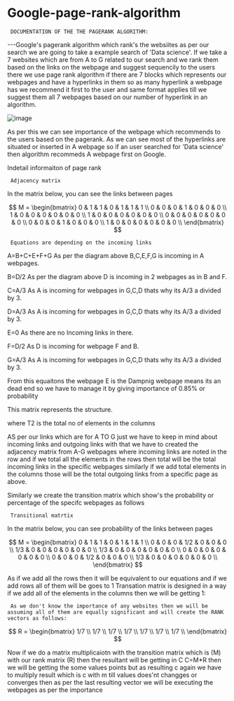 # Google-page-rank-algorithm 
     DOCUMENTATION OF THE THE PAGERANK ALGORITHM: 

---Google's pagerank algorithm which rank's the websiites as per our search we are going to take a example search of 'Data science'.
If we take a 7 websites which are from A to G related to our search and we rank them based on the links on the webpage and suggest sequencily to the users there we use page rank algorithm if there are 7 blocks
which represents our webpages and have a hyperlinks in them so as  many hyperlink a webpage has we recommend it first to the user and same format applies till we suggest them all 7 webpages based on our number of hyperlink in an algorithm.

![image](https://github.com/user-attachments/assets/7ddce9f5-127f-4581-9b08-b75c6e6121ff)

As per this we can see importance of the webpage which recommends to the users based on the pagerank. As we can see most of the hyperlinks are situated or inserted in A webpage so if an user searched for 'Data science' then algorithm recommeds A webpage first on Google.

Indetail informaiton of page rank


     Adjacency matrix
In the matrix below, you can see the links between pages

$$
M = \begin{bmatrix}
   0 & 1 & 1 & 0 & 1 & 1 & 1 \\
   0 & 0 & 0 & 1 & 0 & 0 & 0 \\
   1 & 0 & 0 & 0 & 0 & 0 & 0 \\
   1 & 0 & 0 & 0 & 0 & 0 & 0 \\
   0 & 0 & 0 & 0 & 0 & 0 & 0 \\
   0 & 0 & 0 & 1 & 0 & 0 & 0 \\
   1 & 0 & 0 & 0 & 0 & 0 & 0 \\
\end{bmatrix}
$$

     Equations are depending on the incoming links
     
A=B+C+E+F+G   As per  the diagram above B,C,E,F,G is incoming in  A webpages.

B=D/2         As per  the diagram above D is incoming in  2 webpages as in B and F.

C=A/3         As  A is incoming for webpages in G,C,D thats why its A/3 a divided by 3.

D=A/3         As  A is incoming for webpages in G,C,D thats why its A/3 a divided by 3.

E=0           As there are no Incoming links in there.

F=D/2         As D is incoming for webpage F and  B.

G=A/3         As  A is incoming for webpages in G,C,D thats why its A/3 a divided by 3.

From this equaitons the webpage E is the Dampnig webpage means its an dead end so we have to manage it by giving importance of 0.85% or probability

This matrix represents the structure.

where T2 is the total no of elements in the columns
 
AS per our links which are for A TO G just we have to keep in mind about incoming links and outgoing links with that we have to created the adjacency matrix from A-G webpages  where incoming links are noted in
the row and if we total all the elements in the rows then total will be the total incoming links in the specific webpages similarly if we add total elements in the  columns those will be the  total outgoing links
from a specific page as above. 

Similarly we create the transition matrix which show's the probability or percentage of the specifc webpages as follows

     Transitional matrtix
     
In the matrix below, you can see probability of the links between pages

$$
M = \begin{bmatrix}  
  0   &  1 &  1  &  0  & 1 & 1 & 1 \\                    
  0   &  0 &  0  & 1/2 & 0 & 0 & 0 \\
  1/3 &  0 &  0  &  0  & 0 & 0 & 0 \\
  1/3 &  0 &  0  &  0  & 0 & 0 & 0 \\
  0   &  0 &  0  &  0  & 0 & 0 & 0 \\
  0   &  0 &  0  & 1/2 & 0 & 0 & 0 \\
  1/3 &  0 &  0  &  0  & 0 & 0 & 0 \\
\end{bmatrix}
$$

As if we add all the  rows then it will be equivalent to our equations and if we add rows all of them will be goes to 1 
Transation matrix is designed in a way if we add all of the elements in the columns then we will be getting 1:

     As we don't know the importance of any websites then we will be assuming all of them are equally significant and will create the RANK vectors as follows:

$$
R = \begin{bmatrix} 
  1/7 \\
  1/7 \\
  1/7 \\
  1/7 \\
  1/7 \\
  1/7 \\
  1/7 \\
\end{bmatrix}
$$

Now if we do a matrix multiplicaiotn with the transition matrix which is (M) with our rank matrix (R) then the resultant will be getting in C
C=M*R   then we will be getting the some values points but as resulting c again we have to multiply result which is c with m till values does'nt changges or converges then as per the last resulting vector we will be executing the webpages as per the importance
